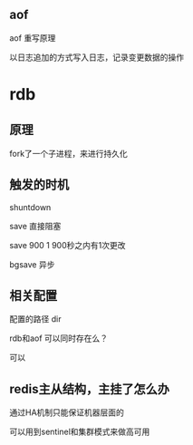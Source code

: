 ## aof
aof 重写原理


以日志追加的方式写入日志，记录变更数据的操作


# rdb

## 原理
fork了一个子进程，来进行持久化


## 触发的时机

shuntdown

save 直接阻塞

save 900 1 900秒之内有1次更改


bgsave 异步 

## 相关配置

配置的路径
dir 



rdb和aof 可以同时存在么？

可以







## redis主从结构，主挂了怎么办

通过HA机制只能保证机器层面的

可以用到sentinel和集群模式来做高可用

